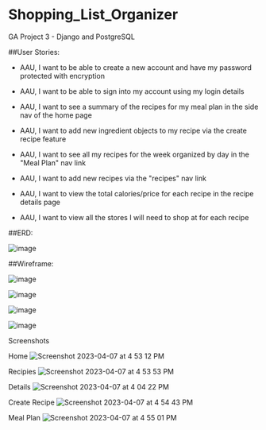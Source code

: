 # Shopping_List_Organizer
GA Project 3 - Django and PostgreSQL

##User Stories:

* AAU, I want to be able to create a new account and have my password protected with encryption
- AAU, I want to be able to sign into my account using my login details
* AAU, I want to see a summary of the recipes for my meal plan in the side nav of the home page
- AAU, I want to add new ingredient objects to my recipe via the create recipe feature
* AAU, I want to see all my recipes for the week organized by day in the "Meal Plan" nav link
- AAU, I want to add new recipes via the "recipes" nav link
* AAU, I want to view the total calories/price for each recipe in the recipe details page
- AAU, I want to view all the stores I will need to shop at for each recipe


##ERD:

![image](https://user-images.githubusercontent.com/70331884/229518771-33885838-3e81-4851-ba5a-cb4b3ca0a8ca.png)

##Wireframe:

![image](https://user-images.githubusercontent.com/70331884/229519152-ab86207c-0ee7-46fe-9ae8-4290cabf437b.png)

![image](https://user-images.githubusercontent.com/70331884/229519203-d2b4bbb6-5b44-45ba-8205-7f20fc4faf3a.png)

![image](https://user-images.githubusercontent.com/70331884/229519294-961bb757-1035-4415-b1bf-d3c7e01630c7.png)

![image](https://user-images.githubusercontent.com/70331884/229519326-2354bb19-522c-496e-a116-1753998b4288.png)


Screenshots

Home
![Screenshot 2023-04-07 at 4 53 12 PM](https://user-images.githubusercontent.com/85965277/230902734-b790ec34-494d-4607-9e58-61251fd8e92c.png)

Recipies
![Screenshot 2023-04-07 at 4 53 53 PM](https://user-images.githubusercontent.com/85965277/230902756-0204d216-bfde-4fd2-9368-b6cfeb331041.png)

Details
![Screenshot 2023-04-07 at 4 04 22 PM](https://user-images.githubusercontent.com/85965277/230902771-a94c2e24-d580-4c63-943a-2398d3f7fc92.png)

Create Recipe
![Screenshot 2023-04-07 at 4 54 43 PM](https://user-images.githubusercontent.com/85965277/230902784-761c152e-ebaa-4535-8460-130c831e07be.png)

Meal Plan
![Screenshot 2023-04-07 at 4 55 01 PM](https://user-images.githubusercontent.com/85965277/230902809-e0b63160-472b-4d05-a3be-e5ea4fd76c7a.png)





